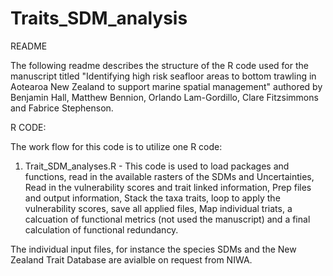 # Traits_SDM_analysis

README

The following readme describes the structure of the R code used for the manuscript titled "Identifying high risk seafloor areas to bottom trawling in Aotearoa New Zealand to support marine spatial management" authored by Benjamin Hall, Matthew Bennion, Orlando Lam-Gordillo, Clare Fitzsimmons and Fabrice Stephenson.

R CODE:

The work flow for this code is to utilize one R code:

 1. Trait_SDM_analyses.R - This code is used to load packages and functions, read in the available rasters of the SDMs and Uncertainties, Read in the vulnerability scores and trait linked information, Prep files and output information, Stack the taxa traits, loop to apply the vulnerability scores, save all applied files, Map individual triats, a calcuation of functional metrics (not used the manuscript) and a final calculation of functional redundancy.


The individual input files, for instance the species SDMs and the New Zealand Trait Database are avialble on request from NIWA. 



